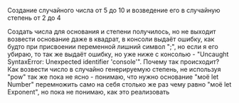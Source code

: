 Создание случайного числа от 5 до 10 и возведение его в случайную степень от 2 до 4

Создать числа для основания и степени получилось, но не выходит возвести основание даже в квадрат, в консоли выдаёт ошибку, как будто при присвоении переменной лишний символ ";", но если я его убираю, то так же выдаёт ошибку, но уже ниже с консолью - "Uncaught SyntaxError: Unexpected identifier 'console'". Почему так происходит?
Как возвести число в случайно генерируемую степень, не используя "pow" так же пока не ясно - понимаю, что нужно основание "моё let Number" перемножить само на себя столько же раз чему равно "моё let Exponent", но пока не понимаю, как это реализовать
